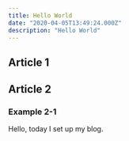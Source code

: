 ```yaml
---
title: Hello World
date: "2020-04-05T13:49:24.000Z"
description: "Hello World"
---
```



## Article 1

## Article 2

### Example 2-1

Hello, today I set up my blog.
